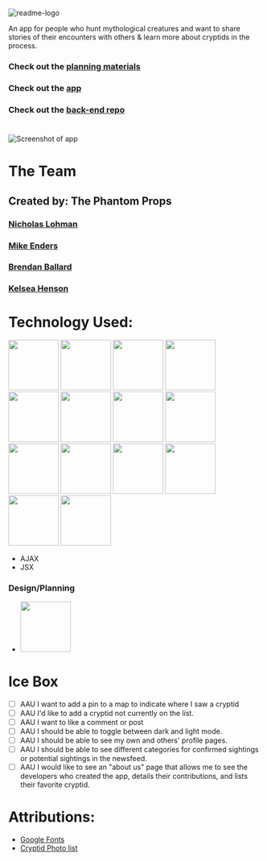#
![readme-logo](https://github.com/MendersGame/front-end-cryptid-seeker/assets/127788664/dddb1ef5-ca00-4664-9f66-7a6cbc0ba1ed)

An app for people who hunt mythological creatures and want to share stories of their encounters with others & learn more about cryptids in the process.
### Check out the [planning materials](https://trello.com/b/Hk74n53J/cryptid-seeker)

### Check out the [app](https://cryptid-seeker.netlify.app/)

### Check out the [back-end repo](https://github.com/MendersGame/back-end-cryptid-seeker)
#
![Screenshot of app](https://github.com/MendersGame/front-end-cryptid-seeker/assets/127788664/4d50bec3-c704-4a60-87ca-f2219c4db4dd)
#
# The Team
## Created by: The Phantom Props
### [Nicholas Lohman](https://github.com/nicklohmann)
### [Mike Enders](https://github.com/MendersGame)
### [Brendan Ballard](https://github.com/Bballard96)
### [Kelsea Henson](https://github.com/kmhdesign123)
#
# Technology Used:


<img src="https://img.shields.io/badge/React-20232A?style=for-the-badge&logo=react&logoColor=61DAFB" width="100"/> 
<img src="https://img.shields.io/badge/VSCode-0078D4?style=for-the-badge&logo=visual%20studio%20code&logoColor=white" width="100"/>  
<img src="https://img.shields.io/badge/JavaScript-323330?style=for-the-badge&logo=javascript&logoColor=F7DF1E" width="100"/>
<img src="https://img.shields.io/badge/HTML5-E34F26?style=for-the-badge&logo=html5&logoColor=white" width="100"/>  
<img src="https://img.shields.io/badge/css3-%231572B6.svg?style=for-the-badge&logo=css3&logoColor=white" width="100"/>  
<img src="https://img.shields.io/badge/MongoDB-4EA94B?style=for-the-badge&logo=mongodb&logoColor=white" width="100"/> 
<img src="https://img.shields.io/badge/Mongoose-880000.svg?style=for-the-badge&logo=Mongoose&logoColor=white" width="100"/> 
 <img src="https://img.shields.io/badge/express.js-%23404d59.svg?style=for-the-badge&logo=express&logoColor=%2361DAFB" width="100"/> 
<img src="https://img.shields.io/badge/Node.js-339933?style=for-the-badge&logo=nodedotjs&logoColor=white" width="100"/>  
<img src="https://img.shields.io/badge/GIT-E44C30?style=for-the-badge&logo=git&logoColor=white" width="100"/> 
<img src="https://img.shields.io/badge/Postman-FF6C37?style=for-the-badge&logo=Postman&logoColor=white" width="100"/>  
<img src="https://img.shields.io/badge/Trello-0052CC?style=for-the-badge&logo=trello&logoColor=white" width="100"/> 
<img src="https://img.shields.io/badge/JWT-000000?style=for-the-badge&logo=JSON%20web%20tokens&logoColor=white" width="100"/> 
<img src="https://img.shields.io/badge/json-5E5C5C?style=for-the-badge&logo=json&logoColor=white" width="100"/> 

- AJAX
- JSX 


### Design/Planning
- <img src="https://img.shields.io/badge/Adobe%20Illustrator-FF9A00?style=for-the-badge&logo=adobe%20illustrator&logoColor=white"  width="100"/>
#
# Ice Box
- [ ] AAU I want to add a pin to a map to indicate where I saw a cryptid
- [ ] AAU I'd like to add a cryptid not currently on the list.
- [ ] AAU I want to like a comment or post
- [ ] AAU I should be able to toggle between dark and light mode.
- [ ] AAU I should be able to see my own and others' profile pages.
- [ ] AAU I should be able to see different categories for confirmed sightings or potential sightings in the newsfeed.
- [ ] AAU I would like to see an "about us" page that allows me to see the developers who created the app, details their contributions, and lists their favorite cryptid.
#
# Attributions:
- [Google Fonts](https://fonts.google.com/specimen/Amarante)
- [Cryptid Photo list](https://docs.google.com/document/d/1t8rRR1VXv5O_cCjLO2uOmfiyP2XNAJp6a93wa4hGsJg/edit?usp=sharing)